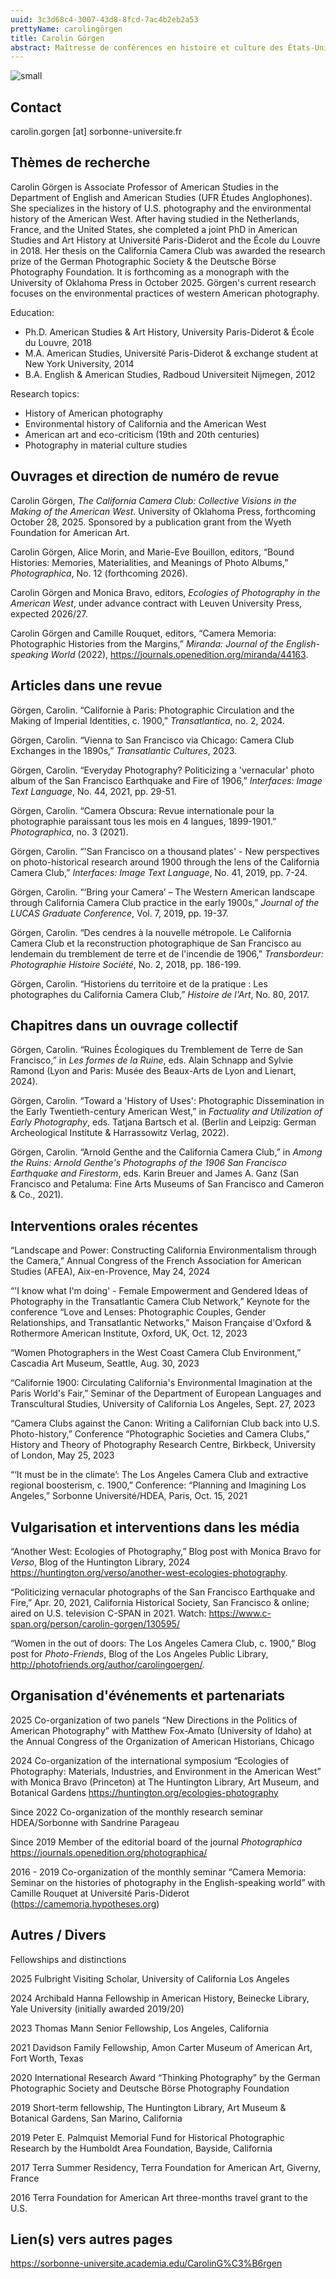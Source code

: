 ```yaml
---
uuid: 3c3d68c4-3007-43d8-8fcd-7ac4b2eb2a53
prettyName: carolingörgen
title: Carolin Görgen
abstract: Maîtresse de conférences en histoire et culture des États-Unis
---
```



![small](Gorgen_Carolin.jpg)

## Contact

 carolin.gorgen [at] sorbonne-universite.fr

## Thèmes de recherche

 Carolin Görgen is Associate Professor of American Studies in the Department of English and American Studies (UFR Études Anglophones). She specializes in the history of U.S. photography and the environmental history of the American West. After having studied in the Netherlands, France, and the United States, she completed a joint PhD in American Studies and Art History at Université Paris-Diderot and the École du Louvre in 2018. Her thesis on the California Camera Club was awarded the research prize of the German Photographic Society & the Deutsche Börse Photography Foundation. It is forthcoming as a monograph with the University of Oklahoma Press in October 2025. Görgen's current research focuses on the environmental practices of western American photography. 

Education:
- Ph.D. American Studies & Art History, University Paris-Diderot & École du Louvre, 2018
- M.A. American Studies, Université Paris-Diderot & exchange student at New York University, 2014
- B.A. English & American Studies, Radboud Universiteit Nijmegen, 2012 

Research topics:
- History of American photography
- Environmental history of California and the American West
- American art and eco-criticism (19th and 20th centuries)
- Photography in material culture studies


## Ouvrages et direction de numéro de revue

 Carolin Görgen, *The California Camera Club: Collective Visions in the Making of the American West*. University of Oklahoma Press, forthcoming October 28, 2025. Sponsored by a publication grant from the Wyeth Foundation for American Art. 

 Carolin Görgen, Alice Morin, and Marie-Eve Bouillon, editors,	“Bound Histories: Memories, Materialities, and Meanings of Photo Albums,” *Photographica*, No. 12 (forthcoming 2026).

 Carolin Görgen and Monica Bravo, editors, *Ecologies of Photography in the American West*, under advance contract with Leuven University Press, expected 2026/27. 

 Carolin Görgen and Camille Rouquet, editors, “Camera Memoria: Photographic Histories from the Margins,” *Miranda: Journal of the English-speaking World* (2022), https://journals.openedition.org/miranda/44163.

## Articles dans une revue

Görgen, Carolin. “Californie à Paris: Photographic Circulation and the Making of Imperial Identities, c. 1900,” *Transatlantica*, no. 2, 2024.

Görgen, Carolin. “Vienna to San Francisco via Chicago: Camera Club Exchanges in the 1890s,” *Transatlantic Cultures*, 2023.

Görgen, Carolin. “Everyday Photography? Politicizing a 'vernacular' photo album of the San Francisco Earthquake and Fire of 1906,” *Interfaces: Image Text Language*, No. 44, 2021, pp. 29-51.

Görgen, Carolin. “Camera Obscura: Revue internationale pour la photographie paraissant tous les mois en 4 langues, 1899-1901.” *Photographica*, no. 3 (2021).

Görgen, Carolin. “'San Francisco on a thousand plates' - New perspectives on photo-historical research around 1900 through the lens of the California Camera Club,” *Interfaces: Image Text Language*, No. 41, 2019, pp. 7-24.

Görgen, Carolin. “‘Bring your Camera’ – The Western American landscape through California Camera Club practice in the early 1900s,” *Journal of the LUCAS Graduate Conference*, Vol. 7, 2019, pp. 19-37. 

Görgen, Carolin. “Des cendres à la nouvelle métropole. Le California Camera Club et la reconstruction photographique de San Francisco au lendemain du tremblement de terre et de l'incendie de 1906,” *Transbordeur: Photographie Histoire Société*, No. 2, 2018, pp. 186-199.

Görgen, Carolin. “Historiens du territoire et de la pratique : Les photographes du California Camera Club,” *Histoire de l'Art*, No. 80, 2017.

## Chapitres dans un ouvrage collectif

Görgen, Carolin. “Ruines Écologiques du Tremblement de Terre de San Francisco,” in *Les formes de la Ruine*, eds. Alain Schnapp and Sylvie Ramond (Lyon and Paris: Musée des Beaux-Arts de Lyon and Lienart, 2024).

Görgen, Carolin. “Toward a 'History of Uses': Photographic Dissemination in the Early Twentieth-century American West,” in *Factuality and Utilization of Early Photography*, eds. Tatjana Bartsch et al. (Berlin and Leipzig: German Archeological Institute & Harrassowitz Verlag, 2022).

Görgen, Carolin. “Arnold Genthe and the California Camera Club,” in *Among the Ruins: Arnold Genthe's Photographs of the 1906 San Francisco Earthquake and Firestorm*, eds. Karin Breuer and James A. Ganz (San Francisco and Petaluma: Fine Arts Museums of San Francisco and Cameron & Co., 2021).

## Interventions orales récentes

 “Landscape and Power: Constructing California Environmentalism through the Camera,” Annual Congress of the French Association for American Studies (AFEA), Aix-en-Provence, May 24, 2024

“'I know what I'm doing' - Female Empowerment and Gendered Ideas of Photography in the Transatlantic Camera Club Network,” Keynote for the conference “Love and Lenses: Photographic Couples, Gender Relationships, and Transatlantic Networks,” Maison Française d'Oxford & Rothermore American Institute, Oxford, UK, Oct. 12, 2023

“Women Photographers in the West Coast Camera Club Environment,” Cascadia Art Museum, Seattle, Aug. 30, 2023

“Californie 1900: Circulating California's Environmental Imagination at the Paris World's Fair,” Seminar of the Department of European Languages and Transcultural Studies, University of California Los Angeles, Sept. 27, 2023

“Camera Clubs against the Canon: Writing a Californian Club back into U.S. Photo-history,” Conference “Photographic Societies and Camera Clubs,” History and Theory of Photography Research Centre, Birkbeck, University of London, May 25, 2023

“‘It must be in the climate’: The Los Angeles Camera Club and extractive regional boosterism, c. 1900,” Conference: “Planning and Imagining Los Angeles,” Sorbonne Université/HDEA, Paris, Oct. 15, 2021

## Vulgarisation et interventions dans les média

 “Another West: Ecologies of Photography,” Blog post with Monica Bravo for *Verso*, Blog of the Huntington Library, 2024
https://huntington.org/verso/another-west-ecologies-photography.

“Politicizing vernacular photographs of the San Francisco Earthquake and Fire,” Apr. 20, 2021, California Historical Society, San Francisco & online; aired on U.S. television C-SPAN in 2021. 
Watch: https://www.c-span.org/person/carolin-gorgen/130595/ 

“Women in the out of doors: The Los Angeles Camera Club, c. 1900,” Blog post for *Photo-Friends*, Blog of the Los Angeles Public Library, http://photofriends.org/author/carolingoergen/. 

## Organisation d'événements et partenariats

2025 Co-organization of two panels “New Directions in the Politics of American Photography” with Matthew Fox-Amato (University of Idaho) at the Annual Congress of the Organization of American Historians, Chicago

2024 Co-organization of the international symposium “Ecologies of Photography: Materials, Industries, and Environment in the American West” with Monica Bravo (Princeton) at The Huntington Library, Art Museum, and Botanical Gardens
https://huntington.org/ecologies-photography

Since 2022 Co-organization of the monthly research seminar HDEA/Sorbonne with Sandrine Parageau 

Since 2019 Member of the editorial board of the journal *Photographica* https://journals.openedition.org/photographica/

2016 - 2019 Co-organization of the monthly seminar “Camera Memoria: Seminar on the histories of photography in the English-speaking world” with Camille Rouquet at Université Paris-Diderot (https://camemoria.hypotheses.org)

## Autres / Divers

 Fellowships and distinctions 

2025 Fulbright Visiting Scholar, University of California Los Angeles

2024 Archibald Hanna Fellowship in American History, Beinecke Library, Yale University (initially awarded 2019/20)

2023 Thomas Mann Senior Fellowship, Los Angeles, California

2021 Davidson Family Fellowship, Amon Carter Museum of American Art, Fort Worth, Texas

2020 International Research Award “Thinking Photography” by the German Photographic Society and Deutsche Börse Photography Foundation

2019 Short-term fellowship, The Huntington Library, Art Museum & Botanical Gardens, San Marino, California

2019 Peter E. Palmquist Memorial Fund for Historical Photographic Research by the
Humboldt Area Foundation, Bayside, California

2017 Terra Summer Residency, Terra Foundation for American Art, Giverny, France

2016 Terra Foundation for American Art three-months travel grant to the U.S.

## Lien(s) vers autres pages

 https://sorbonne-universite.academia.edu/CarolinG%C3%B6rgen

